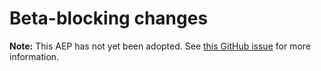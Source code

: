 # Beta-blocking changes

**Note:** This AEP has not yet been adopted. See
[this GitHub issue](https://github.com/aep-dev/aep.dev/issues/50) for more
information.
